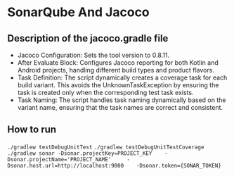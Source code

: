 # SonarQube And Jacoco

## Description of the jacoco.gradle file

- Jacoco Configuration: Sets the tool version to 0.8.11.
- After Evaluate Block: Configures Jacoco reporting for both Kotlin and Android projects, handling
  different build types and product flavors.
- Task Definition: The script dynamically creates a coverage task for each build variant. This
  avoids
  the UnknownTaskException by ensuring the task is created only when the corresponding test task
  exists.
- Task Naming: The script handles task naming dynamically based on the variant name, ensuring that
  the
  task names are correct and consistent.

## How to run

``./gradlew testDebugUnitTest``
``./gradlew testDebugUnitTestCoverage``
``./gradlew sonar -Dsonar.projectKey=PROJECT_KEY   
    -Dsonar.projectName='PROJECT_NAME'    
    -Dsonar.host.url=http://localhost:9000   
    -Dsonar.token={SONAR_TOKEN}``